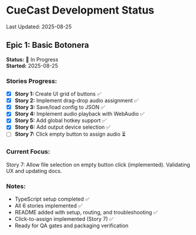 # CueCast Development Status

Last Updated: 2025-08-25

## Epic 1: Basic Botonera
**Status:** 🔄 In Progress  
**Started:** 2025-08-25

### Stories Progress:
- [x] **Story 1:** Create UI grid of buttons ✅
- [x] **Story 2:** Implement drag-drop audio assignment ✅
- [x] **Story 3:** Save/load config to JSON ✅
- [x] **Story 4:** Implement audio playback with WebAudio ✅
- [x] **Story 5:** Add global hotkey support ✅
- [x] **Story 6:** Add output device selection ✅
- [ ] **Story 7:** Click empty button to assign audio ⏳

### Current Focus:
Story 7: Allow file selection on empty button click (implemented). Validating UX and updating docs.

### Notes:
- TypeScript setup completed ✅
- All 6 stories implemented ✅
- README added with setup, routing, and troubleshooting ✅
- Click-to-assign implemented (Story 7) ✅
- Ready for QA gates and packaging verification
